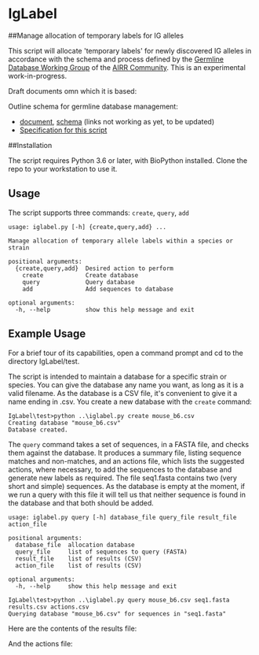 # IgLabel
##Manage allocation of temporary labels for IG alleles

This script will allocate 'temporary labels' for newly discovered IG alleles in accordance with 
the schema and process defined by the 
[Germline Database Working Group](https://www.antibodysociety.org/the-airr-community/airr-working-groups/germline_database/) 
of the 
[AIRR Community](https://www.antibodysociety.org/the-airr-community/). This is an experimental 
work-in-progress.

Draft documents omn which it is based:

Outline schema for germline database management: 
- [document](), [schema]() (links not working as yet, to be updated)
- [Specification for this script](https://docs.google.com/document/d/1Top32CXCL2uOyjfHl54ebJEG43Jnc2oAoRjq5e6niEA/edit?usp=sharing)

##Installation

The script requires Python 3.6 or later, with BioPython installed. Clone the repo to your workstation to use it.

## Usage

The script supports three commands: `create`, `query`, `add`

```
usage: iglabel.py [-h] {create,query,add} ...

Manage allocation of temporary allele labels within a species or strain

positional arguments:
  {create,query,add}  Desired action to perform
    create            Create database
    query             Query database
    add               Add sequences to database

optional arguments:
  -h, --help          show this help message and exit
```

## Example Usage
For a brief tour of its capabilities, open a command prompt and cd to the directory IgLabel/test.

The script is intended to maintain a database for a specific strain or species. You can give 
the database any name you want, as long as it is a valid filename. As the database is a CSV file,
it's convenient to give it a name ending in .csv.  You create a new database with the 
`create` command:

```
IgLabel\test>python ..\iglabel.py create mouse_b6.csv
Creating database "mouse_b6.csv"
Database created.
```

The `query` command takes a set of sequences, in a FASTA file, and checks them against the database.
It produces a summary file, listing sequence matches and non-matches, and an actions file, which 
lists the suggested actions, where necessary, to add the sequences to the database and generate
new labels as required. The file seq1.fasta contains two (very short and simple) sequences. As the 
database is empty at the moment, if we run a query with this file it will tell us that neither
sequence is found in the database and that both should be added.

```
usage: iglabel.py query [-h] database_file query_file result_file action_file

positional arguments:
  database_file  allocation database
  query_file     list of sequences to query (FASTA)
  result_file    list of results (CSV)
  action_file    list of results (CSV)

optional arguments:
  -h, --help     show this help message and exit
```
```
IgLabel\test>python ..\iglabel.py query mouse_b6.csv seq1.fasta results.csv actions.csv
Querying database "mouse_b6.csv" for sequences in "seq1.fasta"
```
Here are the contents of the results file:

And the actions file:



